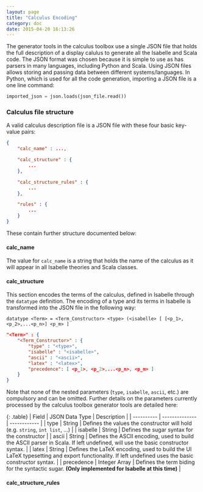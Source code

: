 ```yaml
---
layout: page
title: "Calculus Encoding"
category: doc
date: 2015-04-20 16:13:26
---
```


The generator tools in the calculus toolbox use a single JSON file that holds the full description of a display calulus to generate all the Isabelle and Scala code. The JSON format was chosen because it is simple to use as has parsers in many languages, including Python and Scala. Using JSON files allows storing and passing data between different systems/languages. In Python, which is used for all the code generation, importing a JSON file is a one line command:

~~~python
imported_json = json.loads(json_file.read())
~~~

### Calculus file structure

A valid calculus description file is a JSON file with these four basic key-value pairs:

~~~json
{
    "calc_name" : ...,

    "calc_structure" : {
        ...
    },

    "calc_structure_rules" : {
        ...
    },

    "rules" : {
        ...
    }
}
~~~

These contain further structure documented below:

#### calc_name

The value for `calc_name` is a string that holds the name of the calculus as it will appear in all Isabelle theories and Scala classes.

#### calc_structure

This section encodes the terms of the calculus, defined in Isabelle through the `datatype` definition.
The encoding of a type and its terms in Isabelle is transformed into the JSON file in the following way:

~~~isabelle
datatype <Term> = <Term_Constructor> <type> (<isabelle> [ [<p_1>, <p_2>,...<p_n>] <p_m> ]
~~~

~~~json
"<Term>" : {
    "<Term_Constructor>" : {
        "type" : "<type>",
        "isabelle" : "<isabelle>",
        "ascii" : "<ascii>",
        "latex" : "<latex>",
        "precedence": [ <p_1>, <p_2>,...<p_n>, <p_m> ]
    }
}
~~~

Note that none of the nested parameters (`type`, `isabelle`, `ascii`, etc.) are compulsory and can be omitted. Further details on the parameters currently processed by the calculus toolbox generator tools are detailed here:

{: .table}
| Field      | JSON Data Type | Description |
| ---------- | -------------- | ------------ |
| type       | String         | Defines the values the constructor will hold (e.g. `string`, `int list`, ...) |
| isabelle   | String         | Defines the sugar syntax for the constructor |
| ascii      | String         | Defines the ASCII encoding, used to build the ASCII parser in Scala. If left undefined, will use the basic constructor syntax. |
| latex      | String         | Defines the LaTeX encoding, used to build the UI LaTeX typesetting and export functionality. If left undefined uses the basic constructor syntax. |
| precedence | Integer Array  | Defines the term biding for the syntactic sugar. __(Only implemented for Isabelle at this time)__ |

#### calc_structure_rules